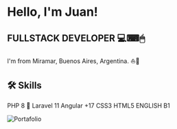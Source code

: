 
# Hello, I'm Juan!
## FULLSTACK DEVELOPER 💻⌨🖱

I'm from Miramar, Buenos Aires, Argentina.  ⛵🌊


## 🛠 Skills
PHP 8 🐘
Laravel 11
Angular +17
CSS3
HTML5
ENGLISH B1 

![Portafolio](https://img.shields.io/website?url=https%3A%2F%2Fwww.bravojuan.site%2F)
